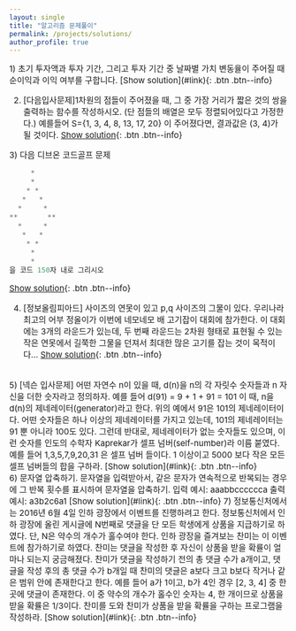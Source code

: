 ```yaml
---
layout: single
title: "알고리즘 문제풀이"
permalink: /projects/solutions/
author_profile: true
---
```

<div markdown="1" style="font-size:15px;">
1) 초기 투자액과 투자 기간, 그리고 투자 기간 중 날짜별 가치 변동율이 주어질 때 순이익과 이익 여부를 구합니다.
[Show solution](#link){: .btn .btn--info}
<div class="solution" markdown="1" style="display:none;font-size:15px">
### 입력
첫째 줄에 투자액이 정수로 주어집니다. 두번째 줄에 투자기간이 정수로 주어집니다. 세번째 줄에 투자기간 중 일별 전일 대비 가치 변동이 각각 퍼센트 단위의 정수로 주어집니다.
* 투자액은 100 이상 100000 이하의 정수입니다.
* 투자 기간은 1 이상 10 이하의 정수입니다.
* 일별 변동폭은 -100 이상 100 이하의 정수로 주어집니다.

#### Code
```python
principal = int(input("원금을 입력하세요"))
term = int(input("투자 기간을 입력하세요, (정수형)"))
num_list = list(map(int, input("일일 변동율").split()))
current_val = principal
for i in range(0, term):
  current_val = current_val * (1+ (int(num_list[i])/100))

profit = round(current_val-principal)
print("순수익 : ", profit)
if(profit < 0):
  print("bad")
elif(profit == 0):
  print("same")
else:
  print("good")
```
</div>

2) [다음입사문제]1차원의 점들이 주어졌을 때, 그 중 가장 거리가 짧은 것의 쌍을 출력하는 함수를 작성하시오. (단 점들의 배열은 모두 정렬되어있다고 가정한다.) 예를들어 S={1, 3, 4, 8, 13, 17, 20} 이 주어졌다면, 결과값은 (3, 4)가 될 것이다.
[Show solution](#link){: .btn .btn--info}
<div class="solution" markdown="1" style="display:none;font-size:15px">

#### Code
```python
a = list(map(int, input("점 위치를 입력해주세요").split()))
diff = [] #각 점의 차이값을 담는 배열
for i in range(len(a)-1):
    diff.append(abs(a[i+1]-a[i]))
    idx = diff.index(min(diff))

print(a[idx], a[idx+1])
```
</div>
3) 다음 디브온 코드골프 문제

```c
     *
     *
    * *
   *   *
  *     *
**       **
  *     *
   *   *
    * *
     *
     *
을 코드 150자 내로 그리시오
```

[Show solution](#link){: .btn .btn--info}
<div class="solution" markdown="1" style="display:none;font-size:15px">

#### Code
```python
r= range(-5,6)
for y in r:
    l=""
    for x in r:
        a,b = abs(y),abs(x)
        l = l+ (" ","*")[a+b==4 or (5,0) in [(a,b),(b,a)]]
    print(l)
```
</div>

4) [정보올림피아드] 사이즈의 연못이 있고 p,q 사이즈의 그물이 있다. 우리나라 최고의 어부 정올이가 이번에 네모네모 배 고기잡이 대회에 참가한다. 이 대회에는 3개의 라운드가 있는데, 두 번째 라운드는 2차원 형태로 표현될 수 있는 작은 연못에서 길쭉한 그물을 던져서 최대한 많은 고기를 잡는 것이 목적이다...
[Show solution](#link){: .btn .btn--info}
<div class="solution" markdown="1" style="display:none;font-size:15px">
1라운드의 예를 들면 연못의 크기가 1*6이고 물고기의 위치와 가치가 다음과 같다고하자. 1 0 2 0 4 3 여기서 그물의 크기는 1*3이라고 할 때, 잡을 수 있는 방법은 (1,0,2), (0,2,0), (2,0,4), (0,4,3)의 4가지 방법이 있다. 이 중 가장 이득을 보는 방법은 마지막 방법 0+4+3=7이다. 따라서 주어진 경우의 최대 이득은 7이 된다. 정올이는 최대한 가치가 큰 물고기를 잡아서 우승하고 싶어 한다. 연못의 폭과 각 칸에 있는 물고기의 가치, 그물의 가로의 길이가 주어질 떄, 잡을 수 있는 물고기의 최대이득을 구하는 프로그램을 작성하시오. 입력  첫 번째 줄에 연못의 폭 N, M이 입력된다. ( N, M <= 100 인 자연수 )  두 번째 줄에 그물의 폭 W, H가 입력된다. ( W <= N, H <= M 인 자연수 )  세 번째 줄에 N*M개의 물고기의 가치가 공백으로 구분되어 주어진다. 각 물고기 의 가치는 7 이하의 자연수이다. 0일 경우에는 물고기가 없다는 의미이다.

출력  : 잡을 수 있는 물고기의 최대 가치를 출력한다.   
입력 예 :   
2 6 1 3 1 0   
2 0 4 3 3 4
출력 예 7
#### Code
```python
import numpy as np
from random import randint
pond_size_n, pond_size_m = input('연못사이즈를 입력해주세요 가로, 세로(1~100)').split()
net_size_n, net_size_m = input("그물의 사이즈를 입력해주세요 가로, 세로(연못사이즈)").split()
print(pond_size_n, pond_size_m, net_size_n, net_size_m)
p_n = int(pond_size_n)
p_m = int(pond_size_m)
n_n = int(net_size_n)
n_m = int(net_size_m)

fish_value = [p_n*p_m]
y = np.empty((p_n,p_m)) #n,m 어장 크기 만들기

for i in range(p_n):
    for j in range(p_m) :
        y[i][j] = randint(0,7)
print(y)
total = 0
sum = 0
for a in range(p_n):
    for t in range(p_m-(n_m-1)):
        for v in range(n_m):
            sum = sum + y[a][(t+v)]
        if(sum >= total) :
            total = sum
            sum = 0
        else:
            sum = 0
print(total)
```
</div>
<br>
5) [넥슨 입사문제] 어떤 자연수 n이 있을 때, d(n)을 n의 각 자릿수 숫자들과 n 자신을 더한 숫자라고 정의하자.   
예를 들어
d(91) = 9 + 1 + 91 = 101   
이 때, n을 d(n)의 제네레이터(generator)라고 한다. 위의 예에서 91은 101의 제네레이터이다.
어떤 숫자들은 하나 이상의 제네레이터를 가지고 있는데, 101의 제네레이터는 91 뿐 아니라 100도 있다. 그런데 반대로, 제네레이터가 없는 숫자들도 있으며, 이런 숫자를 인도의 수학자 Kaprekar가 셀프 넘버(self-number)라 이름 붙였다. 예를 들어 1,3,5,7,9,20,31 은 셀프 넘버 들이다.   1 이상이고 5000 보다 작은 모든 셀프 넘버들의 합을 구하라.
[Show solution](#link){: .btn .btn--info}
<div class="solution" markdown="1" style="display:none;font-size:15px">

#### Code
```python
n = list(range(1,5000))

for i in range(5000):
    thousand = int(i/1000)
    hundred = int((i%1000)/100)
    ten = int((i%100)/10)
    one = i%10
    gen = thousand+hundred+ten+one+i
    if(gen in n):
        n.remove(gen)
print(sum(n))
```
결과 : 1227365
</div>
<br>
6) 문자열 압축하기. 문자열을 입력받아서, 같은 문자가 연속적으로 반복되는 경우에 그 반복 횟수를 표시하여 문자열을 압축하기.   
입력 예시: aaabbcccccca   
출력 예시: a3b2c6a1
[Show solution](#link){: .btn .btn--info}
<div class="solution" markdown="1" style="display:none;font-size:15px">
#### Code
```python
inp = str(input("문자열 입력하시오"))+" "
check_alpha = inp[0]
new_inp=""
check_count=0
for temp in inp:
    if(temp == check_alpha):
        check_count+=1
    else:
        new_inp= new_inp+(check_alpha+str(check_count))
        check_alpha=temp
        check_count=1
print(new_inp)  
```
</div>
7) 정보통신처에서는 2016년 6월 4일 인하 광장에서 이벤트를 진행하려고 한다. 정보통신처에서 인하 광장에 올린 게시글에 N번째로 댓글을 단 모든 학생에게 상품을 지급하기로 하였다. 단, N은 약수의 개수가 홀수여야 한다. 인하 광장을 즐겨보는 찬미는 이 이벤트에 참가하기로 하였다. 찬미는 댓글을 작성한 후 자신이 상품을 받을 확률이 얼마나 되는지 궁금해졌다. 찬미가 댓글을 작성하기 전의 총 댓글 수가 a개이고, 댓글을 작성 후의 총 댓글 수가 b개일 때 찬미의 댓글은 a보다 크고 b보다 작거나 같은 범위 안에 존재한다고 한다. 예를 들어 a가 1이고, b가 4인 경우 [2, 3, 4] 중 한 곳에 댓글이 존재한다. 이 중 약수의 개수가 홀수인 숫자는 4, 한 개이므로 상품을 받을 확률은 1/3이다. 찬미를 도와 찬미가 상품을 받을 확률을 구하는 프로그램을 작성하라.
[Show solution](#link){: .btn .btn--info}
<div class="solution" markdown="1" style="display:none;font-size:15px">
#### Code
```python
inp = list(map(int, input("a, b의 값을 입력. a>=1, b<=2^60, b는 a보다 항상 크다").split()))
a = inp[0]
b = inp[1]
odd_count=0
for i in range(a+1, b+1):
    count=0
    #i의 약수 갯수 계산
    for j in range(1, i+1):
        if(i%j==0):
            count+=1
    if(count%2==1):
        odd_count+=1
print("확률 : ", odd_count/(b-a), "기약분수 : ", odd_count,"/",(b-a))
```   
입력 :    a, b의 값을 입력. a>=1, b<=2^60, b는 a보다 항상 크다 : 1 4   
출력 :    확률 :  0.3333333333333333 기약분수 :  1 / 3   
</div>
</div>
